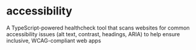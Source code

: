 # accessibility
A TypeScript-powered healthcheck tool that scans websites for common accessibility issues (alt text, contrast, headings, ARIA) to help ensure inclusive, WCAG-compliant web apps

